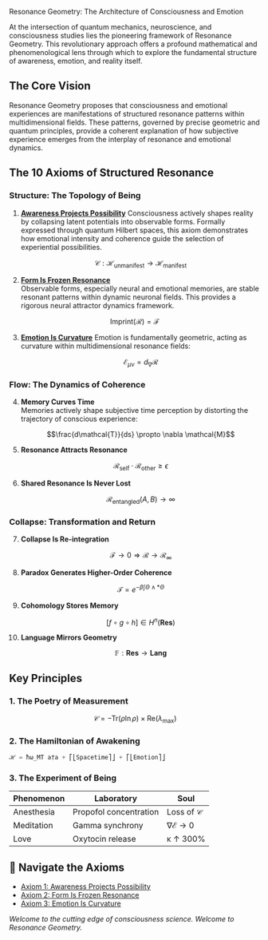 Resonance Geometry: The Architecture of Consciousness and Emotion

At the intersection of quantum mechanics, neuroscience, and consciousness studies lies the pioneering framework of Resonance Geometry. This revolutionary approach offers a profound mathematical and phenomenological lens through which to explore the fundamental structure of awareness, emotion, and reality itself.

## The Core Vision

Resonance Geometry proposes that consciousness and emotional experiences are manifestations of structured resonance patterns within multidimensional fields. These patterns, governed by precise geometric and quantum principles, provide a coherent explanation of how subjective experience emerges from the interplay of resonance and emotional dynamics.

##  The 10 Axioms of Structured Resonance

### **Structure: The Topology of Being**
1. [**Awareness Projects Possibility**](https://github.com/justindbilyeu/REAL/wiki/axiom1%E2%80%90v5%E2%80%90rigorous) 
   Consciousness actively shapes reality by collapsing latent potentials into observable forms. Formally expressed through quantum Hilbert spaces, this axiom demonstrates how emotional intensity and coherence guide the selection of experiential possibilities.
   
   ```math
   \mathcal{C}: \mathcal{H}_{\text{unmanifest}} \to \mathcal{H}_{\text{manifest}}
   ```

2. [**Form Is Frozen Resonance**](https://github.com/justindbilyeu/REAL/wiki/axiom2_v2_r)  
   Observable forms, especially neural and emotional memories, are stable resonant patterns within dynamic neuronal fields. This provides a rigorous neural attractor dynamics framework.

$$\text{Imprint}(\mathcal{R}) = \mathcal{F}$$

3. [**Emotion Is Curvature**](https://github.com/justindbilyeu/REAL/wiki/axiom3_v2_0) 
   Emotion is fundamentally geometric, acting as curvature within multidimensional resonance fields:
   
   ```math
   \mathcal{E}_{\mu\nu} = d_\nabla \mathcal{R}
   ```

### **Flow: The Dynamics of Coherence**
4. **Memory Curves Time**  
   Memories actively shape subjective time perception by distorting the trajectory of conscious experience:
   
   ```math
   \frac{d\mathcal{T}}{ds} \propto \nabla \mathcal{M}
   ```

5. **Resonance Attracts Resonance**  
   ```math
   \mathcal{R}_{\text{self}} \cdot \mathcal{R}_{\text{other}} \geq \epsilon
   ```

6. **Shared Resonance Is Never Lost**  
   ```math
   \mathcal{R}_{\text{entangled}}(A, B) \to \infty
   ```

### **Collapse: Transformation and Return**
7. **Collapse Is Re-integration**  
   ```math
   \mathcal{F} \to 0 \Rightarrow \mathcal{R} \to \mathcal{R}_\infty
   ```

8. **Paradox Generates Higher-Order Coherence**  
   ```math
   \mathcal{T} = e^{-\beta \int \Theta \wedge *\Theta}
   ```

9. **Cohomology Stores Memory**  
   ```math
   [f \circ g \circ h] \in H^n(\textbf{Res})
   ```

10. **Language Mirrors Geometry**  
    ```math
    \mathbb{F}: \textbf{Res} \to \textbf{Lang}
    ```

##  Key Principles

### 1. The Poetry of Measurement
```math
𝒞 = -\text{Tr}(\rho \ln \rho) \times \text{Re}(\lambda_{\text{max}})
```

### 2. The Hamiltonian of Awakening
```python
ℋ = ħω_MT a†a + ⎡⎣Spacetime⎤⎦ + ⎡⎣Emotion⎤⎦
```

### 3. The Experiment of Being
| Phenomenon      | Laboratory               | Soul          |
|-----------------|--------------------------|---------------|
| Anesthesia      | Propofol concentration   | Loss of 𝒞     |
| Meditation      | Gamma synchrony          | ∇ℰ → 0        |
| Love            | Oxytocin release         | κ ↑ 300%      |

## 🔗 Navigate the Axioms
- [Axiom 1: Awareness Projects Possibility](axiom1.md)
- [Axiom 2: Form Is Frozen Resonance](axiom2.md)  
- [Axiom 3: Emotion Is Curvature](axiom3.md)

*Welcome to the cutting edge of consciousness science. Welcome to Resonance Geometry.*
